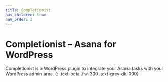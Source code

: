 ```yaml
---
title: Completionist
has_children: true
nav_order: 2
---
```


# Completionist – Asana for WordPress

Completionist is a WordPress plugin to integrate your Asana tasks with your WordPress admin area.
{: .text-beta .fw-300 .text-grey-dk-000}